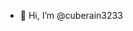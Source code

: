 - 👋 Hi, I’m @cuberain3233

<!---
cuberain3233/cuberain3233 is a ✨ special ✨ repository because its `README.md` (this file) appears on your GitHub profile.
You can click the Preview link to take a look at your changes.
--->
